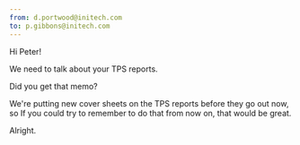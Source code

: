 ```yaml
---
from: d.portwood@initech.com
to: p.gibbons@initech.com
---
```


Hi Peter!

We need to talk about your TPS reports.

Did you get that memo?

We're putting new cover sheets on the TPS reports before they go out now,
so If you could try to remember to do that from now on, that would be great.

Alright.
